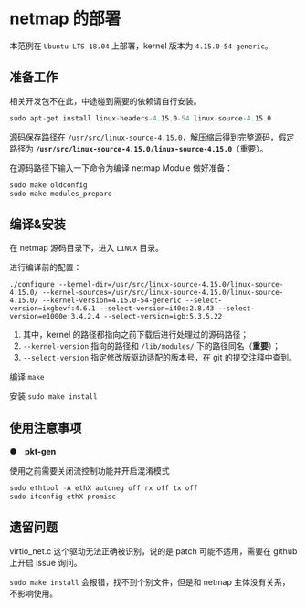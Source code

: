 # **netmap** 的部署

本范例在 `Ubuntu LTS 18.04` 上部署，kernel 版本为 `4.15.0-54-generic`。

## **准备工作**

相关开发包不在此，中途碰到需要的依赖请自行安装。

```s
sudo apt-get install linux-headers-4.15.0-54 linux-source-4.15.0
```

源码保存路径在 `/usr/src/linux-source-4.15.0`，解压缩后得到完整源码，假定路径为 **`/usr/src/linux-source-4.15.0/linux-source-4.15.0`**（重要）。

在源码路径下输入一下命令为编译 netmap Module 做好准备：

```s
sudo make oldconfig
sudo make modules_prepare
```

## **编译&安装**

在 netmap 源码目录下，进入 `LINUX` 目录。

进行编译前的配置：

```shell
./configure --kernel-dir=/usr/src/linux-source-4.15.0/linux-source-4.15.0/ --kernel-sources=/usr/src/linux-source-4.15.0/linux-source-4.15.0/ --kernel-version=4.15.0-54-generic --select-version=ixgbevf:4.6.1 --select-version=i40e:2.8.43 --select-version=e1000e:3.4.2.4 --select-version=igb:5.3.5.22
```

1. 其中，kernel 的路径都指向之前下载后进行处理过的源码路径；
2. `--kernel-version` 指向的路径和 `/lib/modules/` 下的路径同名（**重要**）；
3. `--select-version` 指定修改版驱动适配的版本号，在 git 的提交注释中查到。

编译 `make`

安装 `sudo make install`

## **使用注意事项**

●　**pkt-gen**

使用之前需要关闭流控制功能并开启混淆模式

```s
sudo ethtool -A ethX autoneg off rx off tx off
sudo ifconfig ethX promisc
```
## **遗留问题**

virtio_net.c 这个驱动无法正确被识别，说的是 patch 可能不适用，需要在 github 上开启 issue 询问。

`sudo make install` 会报错，找不到个别文件，但是和 netmap 主体没有关系，不影响使用。
